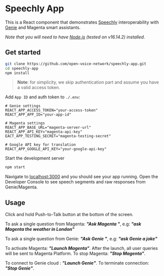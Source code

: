 # Speechly App

This is a React component that demonstrates [Speechly](https://www.npmjs.com/package/@speechly/react-client) 
interoperability with [Genie](https://wiki.almond.stanford.edu/api-references/web-almond) and Magenta smart assistants.

_Note that you will need to have [Node.js](https://nodejs.org) (tested on v16.14.2) installed._

## Get started

```bash
git clone https://github.com/open-voice-network/speechly-app.git
cd speechly-app
npm install
```

> **Note**: for simplicity, we skip authentication part and assume you have a valid access token. 

Add `App ID` and auth token to `./.env`:

```env
# Genie settings
REACT_APP_ACCESS_TOKEN="your-access-token"
REACT_APP_APP_ID="your-app-id"

# Magenta settings
REACT_APP_BASE_URL="magenta-server-url"
REACT_APP_API_KEY="magenta-api-key"
EACT_APP_TESTING_SECRET="magenta-testing-secret"

# Google API key for translation
REACT_APP_GOOGLE_API_KEY="your-google-api-key"
```

Start the development server

```bash
npm start
```

Navigate to [localhost:3000](http://localhost:3000) and you should see your app running. 
Open the Developer Console to see speech segments and raw responses from Genie/Magenta.


## Usage

Click and hold Push-to-Talk button at the bottom of the screen.

To ask a single question from Magenta: _**"Ask Magenta <question>"**_, e.g: **_"ask Magenta the weather in London"_**

To ask a single question from Genie: _**"Ask Genie <question>"**_, e.g: **_"ask Genie a joke"_**

To activate Magenta: **_"Launch Magenta"_**. After the launch, all user queries will be sent to Magenta Platform.
To stop Magenta: **_"Stop Magenta"_**.


To connect to Genie cloud : **_"Launch Genie"_**. To terminate connection: **_"Stop Genie"_**.
